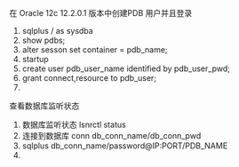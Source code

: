 在 Oracle 12c 12.2.0.1 版本中创建PDB 用户并且登录

1. sqlplus / as sysdba
2. show pdbs;
3. alter sesson set container = pdb_name;
4. startup
5. create user pdb_user_name identified by pdb_user_pwd;
6. grant connect,resource to pdb_user;
7. 

查看数据库监听状态

1. 数据库监听状态
   lsnrctl status
2. 连接到数据库 conn db_conn_name/db_conn_pwd
3. sqlplus db_conn_name/password@IP:PORT/PDB_NAME
4.
